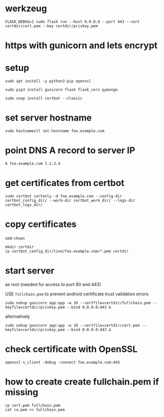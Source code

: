 # werkzeug

`FLASK_DEBUG=1 sudo flask run --host 0.0.0.0 --port 443 --cert certdir/cert.pem --key certdir/privkey.pem`

# https with gunicorn and lets encrypt

# setup

`sudo apt install -y python3-pip openssl`

`sudo pip3 install gunicorn flask flask_cors pymongo`

`sudo snap install certbot --classic`

# set server hostname

`sudo hostnamectl set-hostname foo.example.com`

# point DNS A record to server IP

`A foo.example.com 1.2.3.4`

# get certificates from certbot

`sudo certbot certonly -d foo.example.com --config-dir certbot_config_dir/ --work-dir certbot_work_dir/ --logs-dir certbot_logs_dir/`

# copy certificates

use `chown`

```
mkdir certdir
cp certbot_config_dir/live/foo.example.com/*.pem certdir
```

# start server

as root (needed for access to port 80 and 443)

USE `fullchain.pem` to prevent android certificate trust validation errors

`sudo nohup gunicorn app:app -w 10 --certfile=certdir/fullchain.pem --keyfile=certdir/privkey.pem --bind 0.0.0.0:443 &`

alternatively

`sudo nohup gunicorn app:app -w 10 --certfile=certdir/cert.pem --keyfile=certdir/privkey.pem --bind 0.0.0.0:443 &`


# check certificate with OpenSSL

`openssl s_client -debug -connect foo.example.com:443`

# how to create create fullchain.pem if missing

```
cp cert.pem fullchain.pem
cat ca.pem >> fullchain.pem
```
